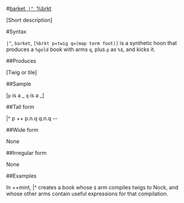 #[barket, `|^`, %brkt](#brkt)

[Short description]

#Syntax

`|^`, `barket`, `[%brkt p=twig q=(map term foot)]` is a synthetic hoon
that produces a `%gold` book with arms `q`, plus `p` as `%$`, and 
kicks it.

##Produces

[Twig or tile]

##Sample

[`p` is a _
`q` is a _]

##Tall form

|^  p
      ++  p.n.q
        q.n.q
    --

##Wide form

None

##Irregular form

None

##Examples

In ++mint, |^ creates a book whose `$` arm compiles twigs to Nock, and whose other arms contain useful expressions for that compilation.

